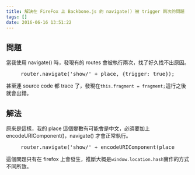 ```yaml
---
title: 解決在 FireFox 上 Backbone.js 的 navigate() 被 trigger 兩次的問題
tags: []
date: 2016-06-16 13:51:22
---
```


## 問題

當我使用 navigate() 時，發現有的 routes 會被執行兩次，找了好久找不出原因。

<figure class="figure-code code"><figcaption><span>
</span></figcaption><div class="highlight"><pre>router.navigate('show/' + place, {trigger: true});
</pre></div>
</figure>

甚至連 source code 都 trace 了，發現在`this.fragment = fragment;`這行之後就會出錯。

## 解法

原來是這樣，我的 place 這個變數有可能會是中文，必須要加上 encodeURIComponent()，navigate() 才會正常執行。

<figure class="figure-code code"><figcaption><span>
</span></figcaption><div class="highlight"><pre>router.navigate('show/' + encodeURIComponent(place), {trigger: true});
</pre></div>
</figure>

這個問題只有在 firefox 上會發生，推斷大概是`window.location.hash`實作的方式不同所致。